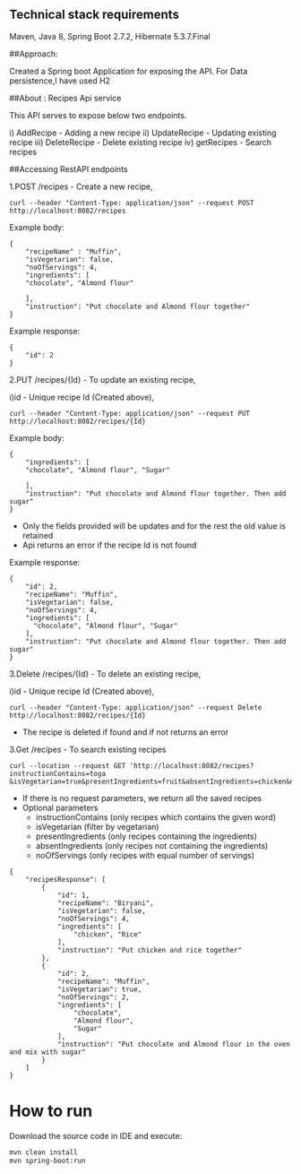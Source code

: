 ## Technical stack requirements
Maven,
Java 8,
Spring Boot 2.7.2,
Hibernate 5.3.7.Final

##Approach:

Created a Spring boot Application for exposing the API.
For Data persistence,I have used H2

##About : Recipes Api service

This API serves to expose below two endpoints.

i) AddRecipe - Adding a new recipe
ii) UpdateRecipe - Updating existing recipe
iii) DeleteRecipe - Delete existing recipe
iv) getRecipes - Search recipes

##Accessing RestAPI endpoints

1.POST /recipes - Create a new recipe,

 ```PostMan
 curl --header "Content-Type: application/json" --request POST http://localhost:8082/recipes
 ```

Example body:
```json5
{
    "recipeName" : "Muffin",
    "isVegetarian": false,
    "noOfServings": 4,
    "ingredients": [ 
    "chocolate", "Almond flour"
    
    ],
    "instruction": "Put chocolate and Almond flour together"
}
```
Example response:
```json5
{
    "id": 2
}
```

2.PUT /recipes/{Id} - To update an existing recipe,

i)id - Unique recipe Id (Created above),
```PostMan 
curl --header "Content-Type: application/json" --request PUT http://localhost:8082/recipes/{Id}
```

Example body:
```json5
{
    "ingredients": [ 
    "chocolate", "Almond flour", "Sugar"
    
    ],
    "instruction": "Put chocolate and Almond flour together. Then add sugar"
}
```
* Only the fields provided will be updates and for the rest the old value is retained
* Api returns an error if the recipe Id is not found

Example response:
```json5
{
    "id": 2,
    "recipeName": "Muffin",
    "isVegetarian": false,
    "noOfServings": 4,
    "ingredients": [
      "chocolate", "Almond flour", "Sugar"
    ],
    "instruction": "Put chocolate and Almond flour together. Then add sugar"
}
```

3.Delete /recipes/{Id} - To delete an existing recipe,

i)id - Unique recipe Id (Created above),
```PostMan 
curl --header "Content-Type: application/json" --request Delete http://localhost:8082/recipes/{Id}
```

* The recipe is deleted if found and if not returns an error

3.Get /recipes - To search existing recipes

```PostMan 
curl --location --request GET 'http://localhost:8082/recipes?instructionContains=toga
&isVegetarian=true&presentIngredients=fruit&absentIngredients=chicken&noOfServings=4'
```

* If there is no request parameters, we return all the saved recipes
* Optional parameters 
    - instructionContains (only recipes which contains the given word)
    - isVegetarian (filter by vegetarian)
    - presentIngredients (only recipes containing the ingredients)
    - absentIngredients (only recipes not containing the ingredients)
    - noOfServings (only recipes with equal number of servings)
    
```json5
{
    "recipesResponse": [
        {
            "id": 1,
            "recipeName": "Biryani",
            "isVegetarian": false,
            "noOfServings": 4,
            "ingredients": [
                "chicken", "Rice"
            ],
            "instruction": "Put chicken and rice together"
        },
        {
            "id": 2,
            "recipeName": "Muffin",
            "isVegetarian": true,
            "noOfServings": 2,
            "ingredients": [
                "chocolate",
                "Almond flour",
                "Sugar"
            ],
            "instruction": "Put chocolate and Almond flour in the oven and mix with sugar"
        }
    ]
}
```
# How to run
Download the source code in IDE  and execute:
```bash
mvn clean install
mvn spring-boot:run
```